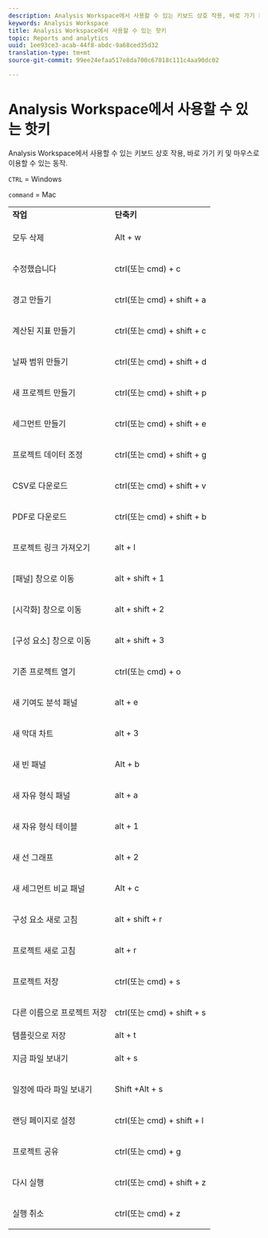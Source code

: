 ```yaml
---
description: Analysis Workspace에서 사용할 수 있는 키보드 상호 작용, 바로 가기 키 및 마우스로 이용할 수 있는 동작.
keywords: Analysis Workspace
title: Analysis Workspace에서 사용할 수 있는 핫키
topic: Reports and analytics
uuid: 1ee93ce3-acab-44f8-abdc-9a68ced35d32
translation-type: tm+mt
source-git-commit: 99ee24efaa517e8da700c67818c111c4aa90dc02

---
```



# Analysis Workspace에서 사용할 수 있는 핫키

Analysis Workspace에서 사용할 수 있는 키보드 상호 작용, 바로 가기 키 및 마우스로 이용할 수 있는 동작.

`CTRL` = Windows

`command` = Mac

<table id="table_01F961F4F7E644E682B8A95B44F14FEE"> 
 <tbody> 
  <tr> 
   <td> <b> 작업</b> </td> 
   <td> <b> 단축키</b> </td> 
  </tr> 
  <tr> 
   <td colname="col1"> <p>모두 삭제 </p> </td> 
   <td colname="col2"> <p>Alt + w </p> </td> 
  </tr> 
  <tr> 
   <td colname="col1"> <p>수정했습니다 </p> </td> 
   <td colname="col2"> <p>ctrl(또는 cmd) + c </p> </td> 
  </tr> 
  <tr> 
   <td colname="col1"> <p>경고 만들기 </p> </td> 
   <td colname="col2"> <p>ctrl(또는 cmd) + shift + a </p> </td> 
  </tr> 
  <tr> 
   <td> <p> 계산된 지표 만들기 </p> </td> 
   <td> <p> ctrl(또는 cmd) + shift + c </p> </td> 
  </tr> 
  <tr> 
   <td colname="col1"> <p> 날짜 범위 만들기 </p> </td> 
   <td colname="col2"> <p> ctrl(또는 cmd) + shift + d </p> </td> 
  </tr> 
  <tr> 
   <td colname="col1"> <p> 새 프로젝트 만들기 </p> </td> 
   <td colname="col2"> <p> ctrl(또는 cmd) + shift + p </p> </td> 
  </tr> 
  <tr> 
   <td colname="col1"> <p> 세그먼트 만들기 </p> </td> 
   <td colname="col2"> <p> ctrl(또는 cmd) + shift + e </p> </td> 
  </tr> 
  <tr> 
   <td colname="col1"> <p>프로젝트 데이터 조정 </p> </td> 
   <td colname="col2"> <p>ctrl(또는 cmd) + shift + g </p> </td> 
  </tr> 
  <tr> 
   <td colname="col1"> <p> CSV로 다운로드 </p> </td> 
   <td colname="col2"> <p>ctrl(또는 cmd) + shift + v </p> </td> 
  </tr> 
  <tr> 
   <td colname="col1"> <p>PDF로 다운로드 </p> </td> 
   <td colname="col2"> <p>ctrl(또는 cmd) + shift + b </p> </td> 
  </tr> 
  <tr> 
   <td colname="col1"> <p>프로젝트 링크 가져오기 </p> </td> 
   <td colname="col2"> <p>alt + l </p> </td> 
  </tr> 
  <tr> 
   <td colname="col1"> <p>[패널] 창으로 이동 </p> </td> 
   <td colname="col2"> <p>alt + shift + 1 </p> </td> 
  </tr> 
  <tr> 
   <td colname="col1"> <p>[시각화] 창으로 이동 </p> </td> 
   <td colname="col2"> <p>alt + shift + 2 </p> </td> 
  </tr> 
  <tr> 
   <td colname="col1"> <p>[구성 요소] 창으로 이동 </p> </td> 
   <td colname="col2"> <p>alt + shift + 3 </p> </td> 
  </tr> 
  <tr> 
   <td> <p> 기존 프로젝트 열기 </p> </td> 
   <td> <p> ctrl(또는 cmd) + o </p> </td> 
  </tr> 
  <tr> 
   <td colname="col1"> <p>새 기여도 분석 패널 </p> </td> 
   <td colname="col2"> <p>alt + e </p> </td> 
  </tr> 
  <tr> 
   <td colname="col1"> <p>새 막대 차트 </p> </td> 
   <td colname="col2"> <p>alt + 3 </p> </td> 
  </tr> 
  <tr> 
   <td colname="col1"> <p>새 빈 패널 </p> </td> 
   <td colname="col2"> <p>Alt + b </p> </td> 
  </tr> 
  <tr> 
   <td colname="col1"> <p>새 자유 형식 패널 </p> </td> 
   <td colname="col2"> <p>alt + a </p> </td> 
  </tr> 
  <tr> 
   <td colname="col1"> <p>새 자유 형식 테이블 </p> </td> 
   <td colname="col2"> <p>alt + 1 </p> </td> 
  </tr> 
  <tr> 
   <td colname="col1"> <p>새 선 그래프 </p> </td> 
   <td colname="col2"> <p>alt + 2 </p> </td> 
  </tr> 
  <tr> 
   <td colname="col1"> <p> 새 세그먼트 비교 패널 </p> </td> 
   <td colname="col2"> <p>Alt + c </p> </td> 
  </tr> 
  <tr> 
   <td colname="col1"> <p>구성 요소 새로 고침 </p> </td> 
   <td colname="col2"> <p>alt + shift + r </p> </td> 
  </tr> 
  <tr> 
   <td colname="col1"> <p>프로젝트 새로 고침 </p> </td> 
   <td colname="col2"> <p>alt + r </p> </td> 
  </tr> 
  <tr> 
   <td> <p> 프로젝트 저장 </p> </td> 
   <td> <p> ctrl(또는 cmd) + s </p> </td> 
  </tr> 
  <tr> 
   <td> <p> 다른 이름으로 프로젝트 저장 </p> </td> 
   <td> <p> ctrl(또는 cmd) + shift + s </p> </td> 
  </tr> 
  <tr> 
   <td colname="col1"> 템플릿으로 저장 </td> 
   <td colname="col2"> alt + t </td> 
  </tr> 
  <tr> 
   <td colname="col1"> <p>지금 파일 보내기 </p> </td> 
   <td colname="col2"> <p>alt + s </p> </td> 
  </tr> 
  <tr> 
   <td> <p> 일정에 따라 파일 보내기 </p> </td> 
   <td> <p>Shift +Alt + s </p> </td> 
  </tr> 
  <tr> 
   <td colname="col1"> <p>랜딩 페이지로 설정 </p> </td> 
   <td colname="col2"> ctrl(또는 cmd) + shift + l </td> 
  </tr> 
  <tr> 
   <td> <p> 프로젝트 공유 </p> </td> 
   <td> <p> ctrl(또는 cmd) + g </p> </td> 
  </tr> 
  <tr> 
   <td colname="col1"> <p>다시 실행 </p> </td> 
   <td colname="col2"> <p>ctrl(또는 cmd) + shift + z </p> </td> 
  </tr> 
  <tr> 
   <td> <p>실행 취소 </p> </td> 
   <td> <p>ctrl(또는 cmd) + z </p> </td> 
  </tr> 
 </tbody> 
</table>

